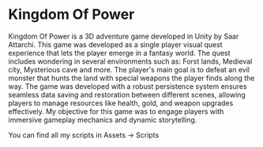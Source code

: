 # Kingdom Of Power
Kingdom Of Power is a 3D adventure game developed in Unity by Saar Attarchi.
This game was developed as a single player visual quest experience that lets the player emerge in a fantasy world.
The quest includes wondering in several environments such as: Forst lands, Medieval city, Mysterious cave and more.
The player's main goal is to defeat an evil monster that hunts the land with special weapons the player finds along the way.
The game was developed with a robust persistence system ensures seamless data saving and restoration between different scenes, allowing players to manage resources like health, gold, and weapon upgrades effectively.
My objective for this game was to engage players with immersive gameplay mechanics and dynamic storytelling.

You can find all my scripts in Assets -> Scripts
